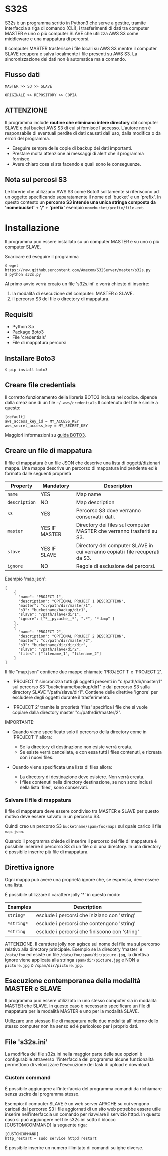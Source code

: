 # S32S

S32s è un programma scritto in Python3
che serve a gestire, tramite interfaccia a riga di comando (CLI),
i trasferimenti di dati tra computer MASTER
e uno o più computer SLAVE che utilizza AWS S3
come middleware e una mappatura di percorsi.

Il computer MASTER trasferisce i file locali su AWS S3
mentre il computer SLAVE recupera e salva localmente i file presenti su AWS S3.
La sincronizzazione dei dati non è automatica ma a comando.

## Flusso dati

```
MASTER >> S3 >> SLAVE

ORIGINALE >> REPOSITORY >> COPIA
```

## ATTENZIONE

Il programma include **routine che eliminano intere directory** dal computer SLAVE
e dal bucket AWS S3 di cui si fornisce l'accesso. 
L'autore non è responsabile di eventuali perdite di dati causati
dall'uso, dalla modifica o da errori del programma.

- Eseguire sempre delle copie di backup dei dati importanti. 
- Prestare molta attenzione ai messaggi di alert che il programma fornisce.
- Avere chiaro cosa si sta facendo e quali sono le conseguenze.

## Nota sui percosi S3

Le librerie che utilizzano AWS S3 come Boto3 solitamente si riferiscono 
ad un oggetto specificando separatamente il nome del 'bucket' e un 'prefix'. 
In questo contesto un **percorso S3 intende 
una unica stringa composta da 'nomebucket' + '/' + 'prefix'**
esempio `nomebucket/prefix/file.ext`. 


# Installazione

Il programma può essere installato su un computer MASTER e su uno o più computer SLAVE.

Scaricare ed eseguire il programma

```
$ wget https://raw.githubusercontent.com/Amecom/S32Server/master/s32s.py
$ python s32s.py
```

Al primo avvio verrà creato un file 's32s.ini' e verrà chiesto di inserire:

1) la modalità di esecuzione del computer: MASTER o SLAVE.
2) il percorso S3 del file o directory di mappatura.


## Requisiti

- Python 3.x
- Package [Boto3](https://github.com/boto/boto3)
- File 'credentials'
- File di mappatura percorsi

## Installare Boto3

```
$ pip install boto3
```

## Creare file credentials


Il corretto funzionamento della libreria BOTO3 inclusa nel codice.
dipende dalla creazione di un file ```~/.aws/credentials```
Il contenuto del file è simile a questo:

```
[default]
aws_access_key_id = MY_ACCESS_KEY
aws_secret_access_key = MY_SECRET_KEY
```

Maggiori informazioni su [guida BOTO3](https://github.com/boto/boto3).

## Creare un file di mappatura

Il file di mappatura è un file JSON che descrive una lista di oggetti/dizionari mappa.
Una mappa descrive un percorso di mappatura indipendente ed è formato dalle seguenti proprietà

| Property | Mandatory | Description |
| --- | --- | --- |
| `name` | YES | Map name |
| `description` | NO  | Map description |
| `s3` | YES | Percorso S3 dove verranno conservati i dati. |
| `master` | YES IF MASTER | Directory dei files sul computer MASTER che verranno trasferiti su S3. |
| `slave` | YES IF SLAVE | Directory del computer SLAVE in cui verranno copiati i file recuperati da S3. |
| `ignore` | NO | Regole di esclusione dei percorsi. |

Esempio 'map.json':
```
[
    {
      "name": "PROJECT 1",
      "description": "OPTIONAL PROJECT 1 DESCRIPTION",
      "master": "c:/path/dir/master/1",
      "s3": "bucketname/backup/dir1",
      "slave": "/path/slave/dir1",
      "ignore": ["*__pycache__*", ".*", "*.bmp" ]
    },
    {
      "name": "PROJECT 2",
      "description": "OPTIONAL PROJECT 2 DESCRIPTION",
      "master": "c:/path/dir/master/2",
      "s3": "bucketname/dir/dir/dir",
      "slave": "/path/slave/dir2",
	  "files": ["filename_1", "filename_2"]
    }
]
```

Il file "map.json" contiene due mappe chiamate 'PROJECT 1' e 'PROJECT 2'.

- 'PROJECT 1' sincronizza tutti gli oggetti presenti in "c:/path/dir/master/1"
sul percorso S3 "bucketname/backup/dir1" e dal percorso S3 sulla directory SLAVE "/path/slave/dir1".
Contiene delle direttive 'ignore' per escludere degli oggetti durante il trasferimento.

- 'PROJECT 2' tramite la proprietà 'files' specifica i file che si vuole copiare dalla directory master "c:/path/dir/master/2".

IMPORTANTE:

- Quando viene specificato solo il percorso della directory come in 'PROJECT 1' allora:
	- Se la directory di destinazione non esiste verrà creata.
	- Se esiste verrà cancellata, e con essa tutti i files contenuti, e ricreata con i nuovi files.

- Quando viene specificata una lista di files allora:
	- La directory di destinazione deve esistere. Non verrà creata.
	- I files contenuti nella directory destinazione, se non sono inclusi nella lista 'files', sono conservati.

### Salvare il file di mappatura

Il file di mappatura deve essere condiviso tra MASTER e SLAVE per questo motivo
deve essere salvato in un percorso S3.

Quindi creo un percorso S3 `bucketname/spam/foo/maps` sul quale carico il file `map.json`.

Quando il programma chiede di inserire il percorso dei file di mappatura
è possibile inserire il percorso S3 di un file o di una directory.
In una directory è possibile inserire più file di mappatura.


## Direttiva ignore

Ogni mappa può avere una proprietà ignore che, se espressa, deve essere una lista.

È possibile utilizzare il carattere jolly '*' in questo modo:

| Examples | Description |
| --- | --- |
| `string*` | esclude i percorsi che iniziano con 'string' |
| `*string*`| esclude i percorsi che contengono 'string' |
| `*string` | esclude i percorsi che finiscono con 'string' |


ATTENZIONE. Il carattere jolly non agisce sul nome del file ma sul percorso relativo
alla directory principale. Esempio se la direcotry 'master' è `/data/foo`
ed esiste un file `/data/foo/spam/dir/picure.jpg`, la direttiva ignore viene applicata
alla stringa `spam/dir/picture.jpg` e NON a `picture.jpg` o `/spam/dir/picture.jpg`.

## Esecuzione contemporanea della modalità MASTER e SLAVE

Il programma può essere utilizzato in uno stesso computer sia in modalità
MASTER che SLAVE. In questo caso è necessario
specificare un file di mappatura per la modalità MASTER e uno per la modalità SLAVE.

Utilizzare uno stessao file di mappatura nelle due modalità all'interno dello stesso computer
non ha senso ed è pericoloso per i proprio dati.


## File 's32s.ini'

La modifica del file s32s.ini nella maggior parte delle sue opzioni è configurabile
attraverso 'l'interfaccia del programma
alcune funzionalità permettono di velocizzare l'esecuzione dei task di upload e download.

### Custom command

È possibile aggiungere all'interfaccia del programma comandi da richiamare
senza uscire dal programma stesso.

Esempio: il computer SLAVE è un web server APACHE
su cui vengono caricati dal percorso S3 i file aggiornati di un sito web potrebbe
essere utile inserire nell'interfaccia un comando per riavviare il servizio httpd.
In questo caso si può aggiungere nel file s32s.ini sotto il blocco [CUSTOMCOMMAND]
la seguente riga:

```
[CUSTOMCOMMAND]
http_restart = sudo service httpd restart
```

È possibile inserire un numero illimitato di comandi su ighe diverse.

